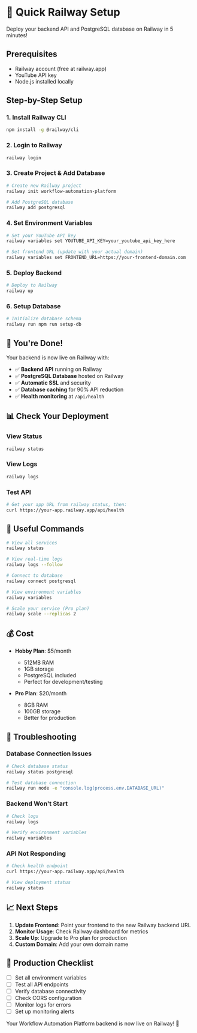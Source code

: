 # 🚀 Quick Railway Setup

Deploy your backend API and PostgreSQL database on Railway in 5 minutes!

## Prerequisites
- Railway account (free at railway.app)
- YouTube API key
- Node.js installed locally

## Step-by-Step Setup

### 1. Install Railway CLI
```bash
npm install -g @railway/cli
```

### 2. Login to Railway
```bash
railway login
```

### 3. Create Project & Add Database
```bash
# Create new Railway project
railway init workflow-automation-platform

# Add PostgreSQL database
railway add postgresql
```

### 4. Set Environment Variables
```bash
# Set your YouTube API key
railway variables set YOUTUBE_API_KEY=your_youtube_api_key_here

# Set frontend URL (update with your actual domain)
railway variables set FRONTEND_URL=https://your-frontend-domain.com
```

### 5. Deploy Backend
```bash
# Deploy to Railway
railway up
```

### 6. Setup Database
```bash
# Initialize database schema
railway run npm run setup-db
```

## 🎉 You're Done!

Your backend is now live on Railway with:
- ✅ **Backend API** running on Railway
- ✅ **PostgreSQL Database** hosted on Railway
- ✅ **Automatic SSL** and security
- ✅ **Database caching** for 90% API reduction
- ✅ **Health monitoring** at `/api/health`

## 📊 Check Your Deployment

### View Status
```bash
railway status
```

### View Logs
```bash
railway logs
```

### Test API
```bash
# Get your app URL from railway status, then:
curl https://your-app.railway.app/api/health
```

## 🔧 Useful Commands

```bash
# View all services
railway status

# View real-time logs
railway logs --follow

# Connect to database
railway connect postgresql

# View environment variables
railway variables

# Scale your service (Pro plan)
railway scale --replicas 2
```

## 💰 Cost

- **Hobby Plan**: $5/month
  - 512MB RAM
  - 1GB storage
  - PostgreSQL included
  - Perfect for development/testing

- **Pro Plan**: $20/month
  - 8GB RAM
  - 100GB storage
  - Better for production

## 🚨 Troubleshooting

### Database Connection Issues
```bash
# Check database status
railway status postgresql

# Test database connection
railway run node -e "console.log(process.env.DATABASE_URL)"
```

### Backend Won't Start
```bash
# Check logs
railway logs

# Verify environment variables
railway variables
```

### API Not Responding
```bash
# Check health endpoint
curl https://your-app.railway.app/api/health

# View deployment status
railway status
```

## 📈 Next Steps

1. **Update Frontend**: Point your frontend to the new Railway backend URL
2. **Monitor Usage**: Check Railway dashboard for metrics
3. **Scale Up**: Upgrade to Pro plan for production
4. **Custom Domain**: Add your own domain name

## 🎯 Production Checklist

- [ ] Set all environment variables
- [ ] Test all API endpoints
- [ ] Verify database connectivity
- [ ] Check CORS configuration
- [ ] Monitor logs for errors
- [ ] Set up monitoring alerts

Your Workflow Automation Platform backend is now live on Railway! 🚀
